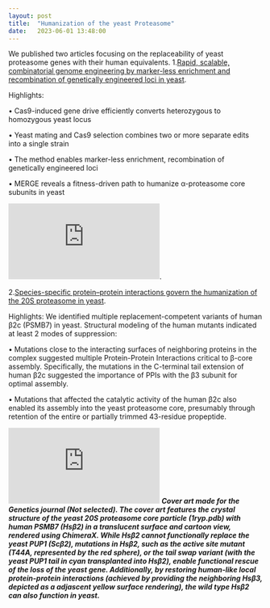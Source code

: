 ```yaml
---
layout: post
title:  "Humanization of the yeast Proteasome"
date:   2023-06-01 13:48:00
---
```

We published two articles focusing on the replaceability of yeast proteasome genes with their human equivalents. 
1.[Rapid, scalable, combinatorial genome engineering by marker-less enrichment and recombination of genetically engineered loci in yeast](https://doi.org/10.1016/j.crmeth.2023.100464). 

Highlights:

• Cas9-induced gene drive efficiently converts heterozygous to homozygous yeast locus

• Yeast mating and Cas9 selection combines two or more separate edits into a single strain

• The method enables marker-less enrichment, recombination of genetically engineered loci

• MERGE reveals a fitness-driven path to humanize α-proteasome core subunits in yeast

![Graphical abstract](https://github.com/kachroolab/kachroolab/files/13639730/Graphical.Abstract.pdf).

2.[Species-specific protein–protein interactions govern the humanization of the 20S proteasome in yeast](https://doi.org/10.1093/genetics/iyad117). 

Highlights:
We identified multiple replacement-competent variants of human β2c (PSMB7) in yeast. Structural modeling of the human mutants indicated at least 2 modes of suppression: 

• Mutations close to the interacting surfaces of neighboring proteins in the complex suggested multiple Protein-Protein Interactions critical to β-core assembly. Specifically, the mutations in the C-terminal tail extension of human β2c suggested the importance of PPIs with the β3 subunit for optimal assembly.

• Mutations that affected the catalytic activity of the human β2c also enabled its assembly into the yeast proteasome core, presumably through retention of the entire or partially trimmed 43-residue propeptide. 

![Potential Cover](https://github.com/kachroolab/kachroolab/files/13639716/Cover2.pdf) 
**_Cover art made for the Genetics journal (Not selected). The cover art features the crystal structure of the yeast 20S proteasome core particle (1ryp.pdb) with human PSMB7 (Hsβ2) in a translucent surface and cartoon view, rendered using ChimeraX. While Hsβ2 cannot functionally replace the yeast PUP1 (Scβ2), mutations in Hsβ2, such as the active site mutant (T44A, represented by the red sphere), or the tail swap variant (with the yeast PUP1 tail in cyan transplanted into Hsβ2), enable functional rescue of the loss of the yeast gene. Additionally, by restoring human-like local protein-protein interactions (achieved by providing the neighboring Hsβ3, depicted as a adjascent yellow surface rendering), the wild type Hsβ2 can also function in yeast._** 


